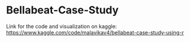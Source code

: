 # Bellabeat-Case-Study

Link for the code and visualization on kaggle:
https://www.kaggle.com/code/malavikav4/bellabeat-case-study-using-r

